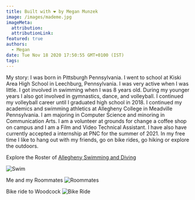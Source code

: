 ```yaml
---
title: Built with ❤️ by Megan Munzek
image: /images/mademe.jpg
imageMeta:
  attribution:
  attributionLink:
featured: true
authors:
  - Megan
date: Tue Nov 18 2020 17:50:55 GMT+0100 (IST)
tags:
---
```


My story:
I was born in Pittsburgh Pennsylvania. I went to school at Kiski Area High School
in Leechburg, Pennsylvania. I was very active when I was little. I got involved
in swimming when I was 8 years old. During my younger years I also got involved
in gymnastics, dance, and volleyball.
I continued my volleyball career until I graduated high school in 2018.
I continued my academics and swimming athletics at Allegheny College in Meadville
Pennsylvania. I am majoring in Computer Science and minoring in Communication
Arts. I am a volunteer at grounds for change a coffee shop on campus and I am
a Film and Video Technical Assistant. I have also have currently accepted a
internship at PNC for the summer of 2021.
In my free time I like to hang out with my friends, go on bike rides, go hiking
or explore the outdoors.

Explore the Roster of
[Allegheny Swimming and Diving](https://alleghenygators.com/sports/womens-swimming-and-diving/roster)

![Swim](/images/swim.jpg)

Me and my Roommates
![Roommates](/images/group.jpg)

Bike ride to Woodcock
![Bike Ride](/images/bike.jpg)
